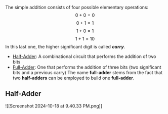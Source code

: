 The simple addition consists of four possible elementary operations:
$$0+0=0$$
$$0+1=1$$
$$1+0=1$$
$$1+1=10$$
In this last one, the higher significant digit is called **_carry_**. 
- <u>Half-Adder</u>: A combinational circuit that performs the addition of two bits
- <u>Full-Adder</u>: One that performs the addition of three bits (two significant bits and a previous carry)
The name **full-adder** stems from the fact that two **half-adders** can be employed to build one **full-adder**.

## Half-Adder
![[Screenshot 2024-10-18 at 9.40.33 PM.png]]
